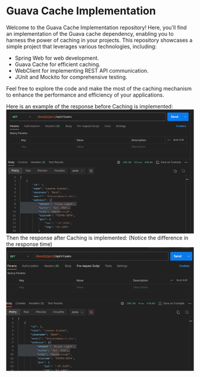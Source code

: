 # Guava Cache Implementation

Welcome to the Guava Cache Implementation repository! Here, you'll find an implementation of the Guava cache dependency, enabling you to harness the power of caching in your projects. This repository showcases a simple project that leverages various technologies, including:

- Spring Web for web development.
- Guava Cache for efficient caching.
- WebClient for implementing REST API communication.
- JUnit and Mockito for comprehensive testing.

Feel free to explore the code and make the most of the caching mechanism to enhance the performance and efficiency of your applications.

Here is an example of the response before Caching is implemented:
![img_1.png](img_1.png)
Then the response after Caching is implemented: (Notice the difference in the response time)
![img.png](img.png)
